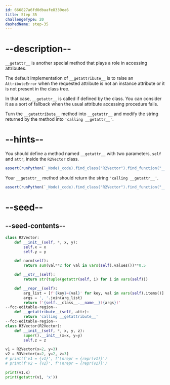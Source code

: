 ```yaml
---
id: 666827a6fd0dbaafe8330ea6
title: Step 35
challengeType: 20
dashedName: step-35
---
```


# --description--

`__getattr__` is another special method that plays a role in accessing attributes.

The default implementation of `__getattribute__` is to raise an `AttributeError` when the requested attribute is not an instance attribute or it is not present in the class tree.

In that case, `__getattr__` is called if defined by the class. You can consider it as a sort of fallback when the usual attribute accessing procedure fails.

Turn the `__getattribute__` method into `__getattr__` and modify the string returned by the method into `'calling __getattr__'`.

# --hints--

You should define a method named `__getattr__` with two parameters, `self` and `attr`, inside the `R2Vector` class.

```js
assert(runPython(`_Node(_code).find_class("R2Vector").find_function("__getattr__").has_args("self, attr")`))
```

Your `__getattr__` method should return the string `'calling __getattr__'`.

```js
assert(runPython(`_Node(_code).find_class("R2Vector").find_function("__getattr__").has_return("'calling __getattr__'")`))
```

# --seed--

## --seed-contents--

```py
class R2Vector:
    def __init__(self, *, x, y):
        self.x = x
        self.y = y

    def norm(self):
        return sum(val**2 for val in vars(self).values())**0.5

    def __str__(self):
        return str(tuple(getattr(self, i) for i in vars(self)))

    def __repr__(self):
        arg_list = [f'{key}={val}' for key, val in vars(self).items()]
        args = ', '.join(arg_list)
        return f'{self.__class__.__name__}({args})'
--fcc-editable-region--
    def __getattribute__(self, attr):                
        return 'calling __getattribute__'
--fcc-editable-region--
class R3Vector(R2Vector):
    def __init__(self, *, x, y, z):
        super().__init__(x=x, y=y)
        self.z = z

v1 = R2Vector(x=2, y=3)
v2 = R3Vector(x=2, y=2, z=3)
# print(f'v1 = {v1}', f'\nrepr = {repr(v1)}')
# print(f'v2 = {v2}', f'\nrepr = {repr(v2)}')

print(v1.x)
print(getattr(v1, 'x'))

```

